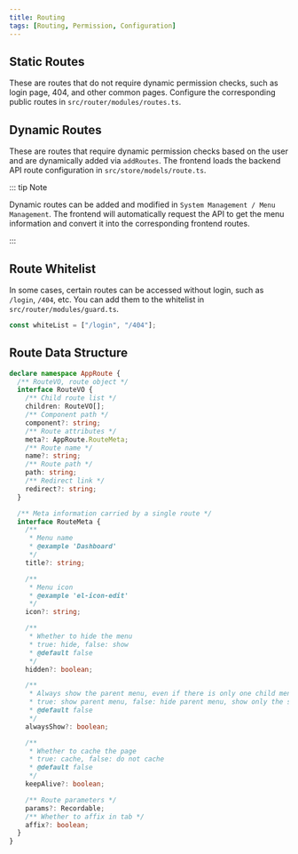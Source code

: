 ```yaml
---
title: Routing
tags: [Routing, Permission, Configuration]
---
```


## Static Routes

These are routes that do not require dynamic permission checks, such as login page, 404, and other common pages. Configure the corresponding public routes in `src/router/modules/routes.ts`.

## Dynamic Routes

These are routes that require dynamic permission checks based on the user and are dynamically added via `addRoutes`. The frontend loads the backend API route configuration in `src/store/models/route.ts`.

::: tip Note

Dynamic routes can be added and modified in `System Management / Menu Management`. The frontend will automatically request the API to get the menu information and convert it into the corresponding frontend routes.

:::

## Route Whitelist

In some cases, certain routes can be accessed without login, such as `/login`, `/404`, etc. You can add them to the whitelist in `src/router/modules/guard.ts`.

```ts [src/router/modules/guard.ts]
const whiteList = ["/login", "/404"];
```

## Route Data Structure

```ts [src/types/router.d.ts]
declare namespace AppRoute {
  /** RouteVO, route object */
  interface RouteVO {
    /** Child route list */
    children: RouteVO[];
    /** Component path */
    component?: string;
    /** Route attributes */
    meta?: AppRoute.RouteMeta;
    /** Route name */
    name?: string;
    /** Route path */
    path: string;
    /** Redirect link */
    redirect?: string;
  }

  /** Meta information carried by a single route */
  interface RouteMeta {
    /**
     * Menu name
     * @example 'Dashboard'
     */
    title?: string;

    /**
     * Menu icon
     * @example 'el-icon-edit'
     */
    icon?: string;

    /**
     * Whether to hide the menu
     * true: hide, false: show
     * @default false
     */
    hidden?: boolean;

    /**
     * Always show the parent menu, even if there is only one child menu
     * true: show parent menu, false: hide parent menu, show only the single child node
     * @default false
     */
    alwaysShow?: boolean;

    /**
     * Whether to cache the page
     * true: cache, false: do not cache
     * @default false
     */
    keepAlive?: boolean;

    /** Route parameters */
    params?: Recordable;
    /** Whether to affix in tab */
    affix?: boolean;
  }
}
``` 